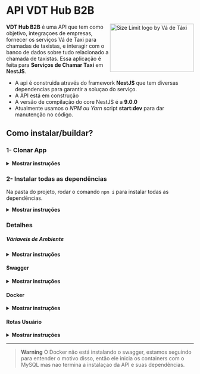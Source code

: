 # API VDT Hub B2B

<img src="https://user-images.githubusercontent.com/88008381/202720901-3f57e2e3-31ba-4542-a56b-7bea7d64c0f6.png"
     align="right" alt="Size Limit logo by Vá de Táxi" width="225" height="129">

**VDT Hub B2B** é uma API que tem como objetivo, integraçoes de empresas, fornecer os serviços Vá de Taxi para chamadas de taxistas, e interagir com o banco de dados sobre tudo relacionado a chamada de taxistas.
Essa aplicação é feita para **Serviços de Chamar Taxi** em **NestJS**.

 * A api é construida através do framework **NestJS** que tem diversas dependencias para garantir a soluçao do serviço.
 * A API está em construção
 * A versão de compilação do core NestJS é a **9.0.0**
 * Atualmente usamos o *NPM ou Yarn* script **start:dev** para dar manutenção no código.


## Como instalar/buildar?
### 1- Clonar App

<details><summary><b>Mostrar instruções</b></summary>

* Após copiar o caminho do repositorio
* Crie um diretório (sem espaços e caracteres especiais)
* Abra o GitBash dentro da pasta criada e coloque o comando `git clone + url`
* *O Git irá clonar o projeto no seu PC*

</details>

### 2- Instalar todas as dependências

Na pasta do projeto, rodar o comando `npm i` para instalar todas as dependências.

<details><summary><b>Mostrar instruções</b></summary>

* Abra sua IDE ou Editor de códigos
* Digite `npm run start:dev` ou `yarn start:dev` no terminal para rodas em ambiente de desenvolvimento
* Para build do projeto usamos o script `npm run build` ou `yarn build`
</details>

### Detalhes
##### Váriaveis de Ambiente
<details><summary><b>Mostrar instruções</b></summary>

```
src
├── common
│   └── envs
│   │   ├── development.env
│   │   ├── production.env
│   │   ├── local.env
│   └── helpers
│   │   ├── env.helper.ts
...etc.
```

Para ambiente de desenvolvimento, digite no terminal: `npm run start:dev` \
Para ambiente de produçao, digite no terminal: `npm run start:prod`
</details>

#### Swagger
<details><summary><b>Mostrar instruções</b></summary>
Para acessar as rotas e documentaçao das rotas e suas propriedades basta acessar ao endpoint: http://localhost:5555/v1/docs

Para ver a documentaçao em JSON basta adicionar `-json` no fim do link: http://localhost:5555/v1/docs-json

Para ver a documentaçao em YML basta adicionar `-yaml` no fim do link: http://localhost:5555/v1/docs-yaml
</details>

#### Docker
<details><summary><b>Mostrar instruções</b></summary>

Para rodar a aplicaçao instale o Docker em sua máquina e utilize o comando `docker-compose up -d` para rodar em modo detached.

O Docker sobe os containers do NodeJS usando o NestJS como framework dependendo do serviço **db** que tem a imagem do MySQL para testarmos o funcionamento da API com a integraçao ao banco de dados.

As variavéis de ambientes do MySQL se encontram na pasta **src/common.envs**.
</details>

#### Rotas Usuário
<details><summary><b>Mostrar instruções</b></summary>

As rotas ficam no endereço **localhost:5555**

```http
POST localhost:5555/v1/user
```
| Parâmetro   | Tipo       | Descrição                           |
| :---------- | :--------- | :---------------------------------- |
| `email` | `string` | **Obrigatório**. e-mail válido para cadastrar usuário|
| `password` | `string` | **Obrigatório**. tamanho mínimo de 4 caractéres e máximo de 20 |
| `name` | `string` | **Obrigatório**. name válido para cadastrar usuário|


```http
GET localhost:5555/v1/user/${email}
```
| Parâmetro   | Tipo       | Descrição                           |
| :---------- | :--------- | :---------------------------------- |
| `email` | `string` | **Obrigatório**. e-mail cadastrado do usuário|
</details>

 ---
> **Warning**
> O Docker não está instalando o swagger, estamos seguindo para entender o motivo disso, então ele inicia os containers com o MySQL mas nao termina a instalaçao da API e suas dependências.
